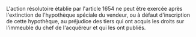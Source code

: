L'action résolutoire établie par l'article 1654 ne peut être exercée après l'extinction de l'hypothèque spéciale du vendeur, ou à défaut d'inscription de cette hypothèque, au préjudice des tiers qui ont acquis les droits sur l'immeuble du chef de l'acquéreur et qui les ont publiés.
